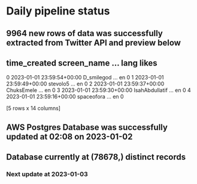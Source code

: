 # Daily pipeline status
## 9964 new rows of data was successfully extracted from Twitter API and preview below
##                time_created     screen_name  ... lang likes
0 2023-01-01 23:59:54+00:00      D_smilegod  ...   en     0
1 2023-01-01 23:59:49+00:00        stevolo5  ...   en     0
2 2023-01-01 23:59:37+00:00      ChuksEmele  ...   en     0
3 2023-01-01 23:59:30+00:00  IsahAbdullatif  ...   en     0
4 2023-01-01 23:59:16+00:00      spaceofora  ...   en     0

[5 rows x 14 columns]
## AWS Postgres Database was successfully updated at  02:08 on 2023-01-02
## Database currently at (78678,) distinct records
### Next update at 2023-01-03

